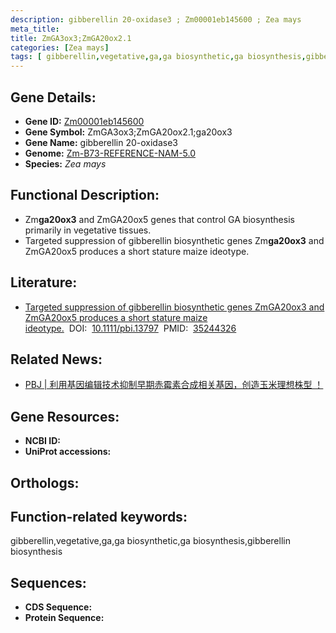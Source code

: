 ```yaml
---
description: gibberellin 20-oxidase3 ; Zm00001eb145600 ; Zea mays
meta_title:
title: ZmGA3ox3;ZmGA20ox2.1
categories: [Zea mays]
tags: [ gibberellin,vegetative,ga,ga biosynthetic,ga biosynthesis,gibberellin biosynthesis ]
---
```


## Gene Details:
- **Gene ID:**	[Zm00001eb145600]()
- **Gene Symbol:** ZmGA3ox3;ZmGA20ox2.1;ga20ox3
- **Gene Name:** gibberellin 20-oxidase3
- **Genome:** [Zm-B73-REFERENCE-NAM-5.0]()
- **Species:** *Zea mays*

## Functional Description:
   - Zm**ga20ox3** and ZmGA20ox5 genes that control GA biosynthesis primarily in vegetative tissues.
   - Targeted suppression of gibberellin biosynthetic genes Zm**ga20ox3** and ZmGA20ox5 produces a short stature maize ideotype.

## Literature:
   - [Targeted suppression of gibberellin biosynthetic genes ZmGA20ox3 and ZmGA20ox5 produces a short stature maize ideotype.]( https://onlinelibrary.wiley.com/doi/10.1111/pbi.13797)&nbsp;&nbsp;DOI:&nbsp;&nbsp;[10.1111/pbi.13797](https://onlinelibrary.wiley.com/doi/10.1111/pbi.13797)&nbsp;&nbsp;PMID:&nbsp;&nbsp;[35244326](https://pubmed.ncbi.nlm.nih.gov/35244326/)

## Related News:
   - [PBJ |  利用基因编辑技术抑制早期赤霉素合成相关基因，创造玉米理想株型 ！](https://mp.weixin.qq.com/s?__biz=MzIyOTY2NDYyNQ==&mid=2247534731&idx=3&sn=dfb6263a1a24d7b49d24aa0bcd5723bb&chksm=e8bd3a95dfcab3837d8e6b1b30331a2ac1af4a0fa00854b199ec39022b6d2479e415e9f2fe4e&scene=27#wechat_redirect)

## Gene Resources:
- **NCBI ID:** [](https://www.ncbi.nlm.nih.gov/gene/?term=)
- **UniProt accessions:** [](https://www.uniprot.org/uniprotkb//entry)

## Orthologs:

## Function-related keywords:
gibberellin,vegetative,ga,ga biosynthetic,ga biosynthesis,gibberellin biosynthesis

## Sequences:
- **CDS Sequence:**
- **Protein Sequence:**
